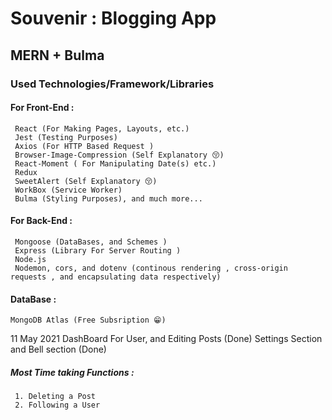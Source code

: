 # Souvenir : Blogging App
## MERN + Bulma 
### Used Technologies/Framework/Libraries
#### For Front-End : 
     React (For Making Pages, Layouts, etc.)
     Jest (Testing Purposes)
     Axios (For HTTP Based Request )
     Browser-Image-Compression (Self Explanatory 😚)
     React-Moment ( For Manipulating Date(s) etc.)
     Redux
     SweetAlert (Self Explanatory 😚)
     WorkBox (Service Worker)
     Bulma (Styling Purposes), and much more...

#### For Back-End :
     Mongoose (DataBases, and Schemes )
     Express (Library For Server Routing )
     Node.js
     Nodemon, cors, and dotenv (continous rendering , cross-origin requests , and encapsulating data respectively)
#### DataBase : 
    MongoDB Atlas (Free Subsription 😁)

11 May 2021
    DashBoard For User, and Editing Posts (Done)
    Settings Section and Bell  section (Done)
##### Most Time taking Functions : 
     1. Deleting a Post 
     2. Following a User